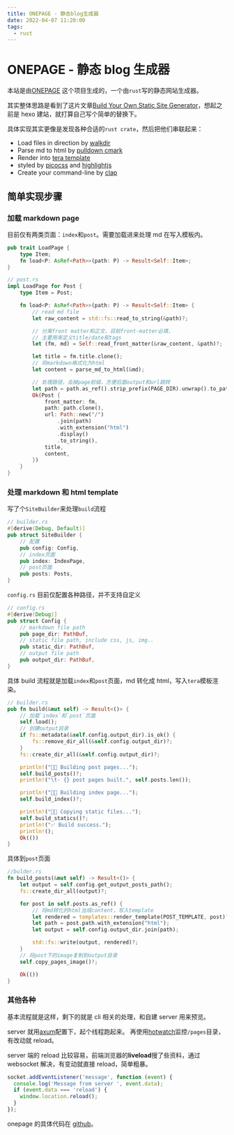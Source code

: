 ```yaml
---
title: ONEPAGE - 静态blog生成器
date: 2022-04-07 11:20:00
tags:
  - rust
---
```


# ONEPAGE - 静态 blog 生成器

本站是由[ONEPAGE](https://github.com/hanpei/onepage)
这个项目生成的，一个由`rust`写的静态网站生成器。

其实整体思路是看到了这片文章[Build Your Own Static Site Generator](https://blog.hamaluik.ca/posts/build-your-own-static-site-generator/)，想起之前是 hexo 建站，就打算自己写个简单的替换下。

具体实现其实更像是发现各种合适的`rust crate`，然后把他们串联起来：

- Load files in direction by [walkdir](https://crates.io/crates/walkdir)
- Parse md to html by [pulldown cmark](https://docs.rs/pulldown-cmark/latest/pulldown_cmark/)
- Render into [tera template](https://github.com/Keats/tera)
- styled by [picocss](https://picocss.com/) and [highlightjs](https://highlightjs.org/)
- Create your command-line by [clap](https://crates.io/crates/clap)

## 简单实现步骤

### 加载 markdown page

目前仅有两类页面：`index`和`post`。需要加载进来处理 md 在写入模板内。

```rust
pub trait LoadPage {
    type Item;
    fn load<P: AsRef<Path>>(path: P) -> Result<Self::Item>;
}
```

```rust
// post.rs
impl LoadPage for Post {
    type Item = Post;

    fn load<P: AsRef<Path>>(path: P) -> Result<Self::Item> {
        // read md file
        let raw_content = std::fs::read_to_string(&path)?;

        // 分离front matter和正文，目前front-matter必填，
        // 主要用来定义title/date和tags
        let (fm, md) = Self::read_front_matter(&raw_content, &path)?;

        let title = fm.title.clone();
        // 将markdown格式化为html
        let content = parse_md_to_html(&md);

        // 处理路径，去掉page前缀，方便后面output和url跳转
        let path = path.as_ref().strip_prefix(PAGE_DIR).unwrap().to_path_buf();
        Ok(Post {
            front_matter: fm,
            path: path.clone(),
            url: Path::new("/")
                .join(path)
                .with_extension("html")
                .display()
                .to_string(),
            title,
            content,
        })
    }
}
```

### 处理 markdown 和 html template

写了个`SiteBuilder`来处理`build`流程

```rust
// builder.rs
#[derive(Debug, Default)]
pub struct SiteBuilder {
    // 配置
    pub config: Config,
    // index页面
    pub index: IndexPage,
    // post页面
    pub posts: Posts,
}
```

`config.rs` 目前仅配置各种路径，并不支持自定义

```rust
// config.rs
#[derive(Debug)]
pub struct Config {
    // markdown file path
    pub page_dir: PathBuf,
    // static file path, include css, js, img..
    pub static_dir: PathBuf,
    // output file path
    pub output_dir: PathBuf,
}
```

具体 build 流程就是加载`index`和`post`页面，md 转化成 html，写入`tera`模板渲染。

```rust
// builder.rs
pub fn build(&mut self) -> Result<()> {
    // 加载`index`和`post`页面
    self.load();
    // 创建output目录
    if fs::metadata(&self.config.output_dir).is_ok() {
        fs::remove_dir_all(&self.config.output_dir)?;
    }
    fs::create_dir_all(&self.config.output_dir)?;

    println!("🏃🏻 Building post pages...");
    self.build_posts()?;
    println!("\t- {} post pages built.", self.posts.len());

    println!("🏃🏻 Building index page...");
    self.build_index()?;

    println!("🏃🏻 Copying static files...");
    self.build_statics()?;
    println!("✅ Build success.");
    println!();
    Ok(())
}
```

具体到`post`页面

```rust
//bulder.rs
fn build_posts(&mut self) -> Result<()> {
    let output = self.config.get_output_posts_path();
    fs::create_dir_all(output)?;

    for post in self.posts.as_ref() {
        // 将md转化的html当成content，写入template
        let rendered = templates::render_template(POST_TEMPLATE, post)?;
        let path = post.path.with_extension("html");
        let output = self.config.output_dir.join(path);

        std::fs::write(output, rendered)?;
    }
    // 将post下的image复制到output目录
    self.copy_pages_image()?;

    Ok(())
}
```

### 其他各种

基本流程就是这样，剩下的就是 cli 相关的处理，和自建 server 用来预览。

server 就用[axum](https://crates.io/crates/axum)配置下，起个线程跑起来。
再使用[hotwatch](https://crates.io/crates/hotwatch)监控`/pages`目录，有改动就 reload。

server 端的 reload 比较容易，前端浏览器的**liveload**搜了些资料，通过 websocket 解决，有变动就直接 reload，简单粗暴。

```js
socket.addEventListener('message', function (event) {
  console.log('Message from server ', event.data);
  if (event.data === 'reload') {
    window.location.reload();
  }
});
```

onepage 的具体代码在 [github](https://github.com/hanpei/onepage)。
